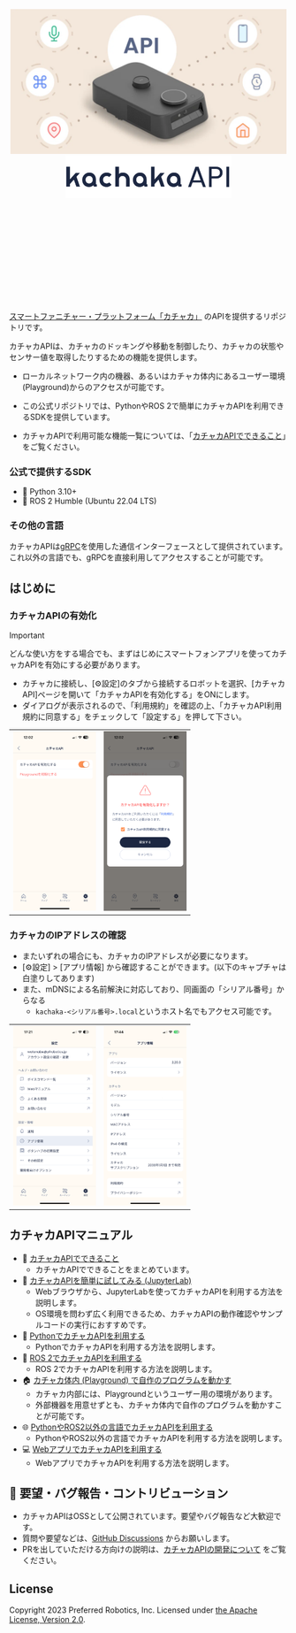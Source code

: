 <div align="center" style="margin-bottom: 200px;">

  <img src="docs/images/kachaka_api.webp" width="500">
  
  <img src="docs/images/kachaka_api_logo.png" width="300">

</div>

##

[スマートファニチャー・プラットフォーム「カチャカ」](https://kachaka.life/) のAPIを提供するリポジトリです。

カチャカAPIは、カチャカのドッキングや移動を制御したり、カチャカの状態やセンサー値を取得したりするための機能を提供します。

* ローカルネットワーク内の機器、あるいはカチャカ体内にあるユーザー環境(Playground)からのアクセスが可能です。
* この公式リポジトリでは、PythonやROS 2で簡単にカチャカAPIを利用できるSDKを提供しています。

* カチャカAPIで利用可能な機能一覧については、「[カチャカAPIでできること](./docs/API.md)」をご覧ください。

### 公式で提供するSDK

* 🐍 Python 3.10+
* 🤖 ROS 2 Humble (Ubuntu 22.04 LTS)

### その他の言語
カチャカAPIは[gRPC](https://grpc.io/)を使用した通信インターフェースとして提供されています。
これ以外の言語でも、gRPCを直接利用してアクセスすることが可能です。

## はじめに
### カチャカAPIの有効化
> [!IMPORTANT]
> どんな使い方をする場合でも、まずはじめにスマートフォンアプリを使ってカチャカAPIを有効にする必要があります。

* カチャカに接続し、[⚙設定]のタブから接続するロボットを選択、[カチャカAPI]ページを開いて「カチャカAPIを有効化する」をONにします。
* ダイアログが表示されるので、「利用規約」を確認の上、「カチャカAPI利用規約に同意する」をチェックして「設定する」を押して下さい。

<table>
<tr>
<td><img src="./docs/images/spapp_kachaka_api_screen.png" width="150"></td>
<td><img src="./docs/images/spapp_kachaka_api_enable_dialog.png" width="150"></td>
</tr>
</table>

### カチャカのIPアドレスの確認
* またいずれの場合にも、カチャカのIPアドレスが必要になります。
* [⚙設定] > [アプリ情報] から確認することができます。(以下のキャプチャは白塗りしてあります)
* また、mDNSによる名前解決に対応しており、同画面の「シリアル番号」からなる
    * `kachaka-<シリアル番号>.local`というホスト名でもアクセス可能です。

<table>
<tr>
<td><img src="./docs/images/spapp_kachaka_app_info.png" width="150"></td>
<td><img src="./docs/images/spapp_kachaka_app_info_screen.png" width="150"></td>
</tr>
</table>

## カチャカAPIマニュアル

* 📖 [カチャカAPIでできること](./docs/FEATURES.md)
    * カチャカAPIでできることをまとめています。
* 🚀 [カチャカAPIを簡単に試してみる (JupyterLab)](./docs/QUICKSTART.md)
    * Webブラウザから、JupyterLabを使ってカチャカAPIを利用する方法を説明します。
    * OS環境を問わず広く利用できるため、カチャカAPIの動作確認やサンプルコードの実行におすすめです。
* 🐍 [PythonでカチャカAPIを利用する](./docs/PYTHON.md)
    * PythonでカチャカAPIを利用する方法を説明します。
* 🤖 [ROS 2でカチャカAPIを利用する](./docs/ROS2.md)
    * ROS 2でカチャカAPIを利用する方法を説明します。
* 🏠 [カチャカ体内 (Playground) で自作のプログラムを動かす](./docs/PLAYGROUND.md)
    * カチャカ内部には、Playgroundというユーザー用の環境があります。
    * 外部機器を用意せずとも、カチャカ体内で自作のプログラムを動かすことが可能です。
* 🌐 [PythonやROS2以外の言語でカチャカAPIを利用する](./docs/GRPC.md)
    * PythonやROS2以外の言語でカチャカAPIを利用する方法を説明します。
* 💻 [WebアプリでカチャカAPIを利用する](./docs/WEB.md)
    * WebアプリでカチャカAPIを利用する方法を説明します。

## 💬 要望・バグ報告・コントリビューション

* カチャカAPIはOSSとして公開されています。要望やバグ報告など大歓迎です。
* 質問や要望などは、[GitHub Discussions](https://github.com/pf-robotics/kachaka-api/discussions) からお願いします。
* PRを出していただける方向けの説明は、[カチャカAPIの開発について](./docs/CONTRIBUTION.md) をご覧ください。

## License
Copyright 2023 Preferred Robotics, Inc.
Licensed under [the Apache License, Version 2.0](LICENSE).
